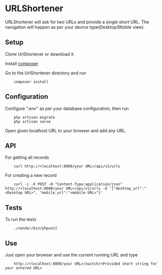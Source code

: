 # URLShortener

URLShortener will ask for two URLs and provide a single short URL. The navigation will happen as per your device type(Desktop/Mobile view).

## Setup

Clone UrlShortener or download it.

Install [composer](https://getcomposer.org/doc/00-intro.md)

Go to the UrlShortener directory and run
```
    composer install
```
## Configuration

Configure ".env" as per your database configuration, then run
```
    php artisan migrate
    php artisan serve
```

Open given localhost URL to your browser and add any URL.

## API

For getting all records
```
    curl http://<localhost:8000/your URL>/api/v1/urls
```

For creating a new record
```
    curl -i -X POST -H "Content-Type:application/json" http://<localhost:8000/your URL>/api/v1/urls -d '{"desktop_url":"<Desktop URL>", "mobile_url":"<mobile URL>"}'
```

## Tests

To run the tests
```
    ./vendor/bin/phpunit
```

## Use

Just open your browser and use the current running URL and type
```
    http://<localhost:8000/your URL>/switch/<Provided short string for your entered URL>
```
